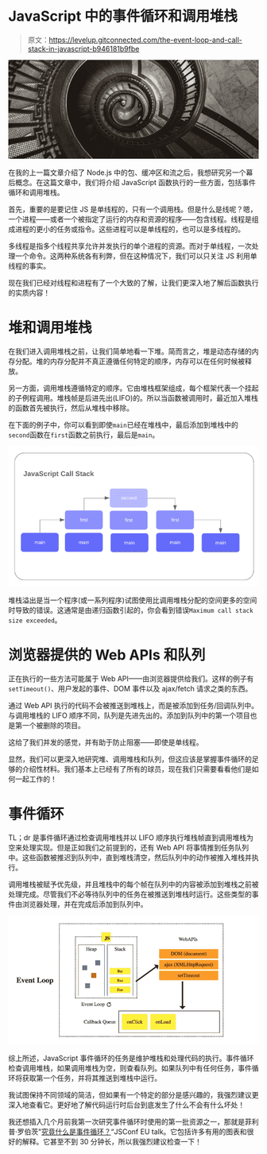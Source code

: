 # JavaScript 中的事件循环和调用堆栈

> 原文：<https://levelup.gitconnected.com/the-event-loop-and-call-stack-in-javascript-b946181b9fbe>

![](img/bf4ff6fa4678fd151611273a015a36c3.png)

在我的上一篇文章介绍了 Node.js 中的包、缓冲区和流之后，我想研究另一个幕后概念。在这篇文章中，我们将介绍 JavaScript 函数执行的一些方面，包括事件循环和调用堆栈。

首先，重要的是要记住 JS 是单线程的，只有一个调用栈。但是什么是线呢？嗯，一个进程——或者一个被指定了运行的内存和资源的程序——包含线程。线程是组成进程的更小的任务或指令。这些进程可以是单线程的，也可以是多线程的。

多线程是指多个线程共享允许并发执行的单个进程的资源。而对于单线程，一次处理一个命令。这两种系统各有利弊，但在这种情况下，我们可以只关注 JS 利用单线程的事实。

现在我们已经对线程和进程有了一个大致的了解，让我们更深入地了解后函数执行的实质内容！

# 堆和调用堆栈

在我们进入调用堆栈之前，让我们简单地看一下堆。简而言之，堆是动态存储的内存分配。堆的内存分配并不真正遵循任何特定的顺序，内存可以在任何时候被释放。

另一方面，调用堆栈遵循特定的顺序。它由堆栈框架组成，每个框架代表一个挂起的子例程调用。堆栈帧是后进先出(LIFO)的。所以当函数被调用时，最近加入堆栈的函数首先被执行，然后从堆栈中移除。

在下面的例子中，你可以看到即使`main`已经在堆栈中，最后添加到堆栈中的`second`函数在`first`函数之前执行，最后是`main`。

![](img/621e34f98ee058a2b8824e299c20c0e4.png)

堆栈溢出是当一个程序(或一系列程序)试图使用比调用堆栈分配的空间更多的空间时导致的错误。这通常是由递归函数引起的，你会看到错误`Maximum call stack size exceeded`。

# 浏览器提供的 Web APIs 和队列

正在执行的一些方法可能属于 Web API——由浏览器提供给我们。这样的例子有`setTimeout()`、用户发起的事件、DOM 事件以及 ajax/fetch 请求之类的东西。

通过 Web API 执行的代码不会被推送到堆栈上，而是被添加到任务/回调队列中。与调用堆栈的 LIFO 顺序不同，队列是先进先出的。添加到队列中的第一个项目也是第一个被删除的项目。

这给了我们并发的感觉，并有助于防止阻塞——即使是单线程。

显然，我们可以更深入地研究堆、调用堆栈和队列，但这应该是掌握事件循环的足够的介绍性材料。我们基本上已经有了所有的球员，现在我们只需要看看他们是如何一起工作的！

# 事件循环

TL；dr 是事件循环通过检查调用堆栈并以 LIFO 顺序执行堆栈帧直到调用堆栈为空来处理实现。但是正如我们之前提到的，还有 Web API 将事情推到任务队列中。这些函数被推迟到队列中，直到堆栈清空，然后队列中的动作被推入堆栈并执行。

调用堆栈被赋予优先级，并且堆栈中的每个帧在队列中的内容被添加到堆栈之前被处理完成。尽管我们不必等待队列中的任务在被推送到堆栈时运行。这些类型的事件由浏览器处理，并在完成后添加到队列中。

![](img/76c690de2dd2c94d8b0582d0b1770824.png)

综上所述，JavaScript 事件循环的任务是维护堆栈和处理代码的执行。事件循环检查调用堆栈，如果调用堆栈为空，则查看队列。如果队列中有任何任务，事件循环将获取第一个任务，并将其推送到堆栈中运行。

我试图保持不同领域的简洁，但如果有一个特定的部分是感兴趣的，我强烈建议更深入地查看它。更好地了解代码运行时后台到底发生了什么不会有什么坏处！

我还想插入几个月前我第一次研究事件循环时使用的第一批资源之一，那就是菲利普·罗伯茨"[究竟什么是事件循环？](https://www.youtube.com/watch?v=8aGhZQkoFbQ)“JSConf EU talk。它包括许多有用的图表和很好的解释。它甚至不到 30 分钟长，所以我强烈建议检查一下！